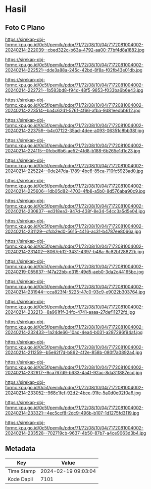 # Hasil

## Foto C Plano

https://sirekap-obj-formc.kpu.go.id/0c5f/pemilu/pdpr/71/72/08/10/04/7172081004002-20240214-222039--cbed322c-b63a-4792-aa00-77bf4d8a1882.jpg

https://sirekap-obj-formc.kpu.go.id/0c5f/pemilu/pdpr/71/72/08/10/04/7172081004002-20240214-222521--dde3a88a-245c-42bd-8f8a-f02fb43e01db.jpg

https://sirekap-obj-formc.kpu.go.id/0c5f/pemilu/pdpr/71/72/08/10/04/7172081004002-20240214-222721--1b583bd8-f94d-48f5-9853-f033ba6b6e43.jpg

https://sirekap-obj-formc.kpu.go.id/0c5f/pemilu/pdpr/71/72/08/10/04/7172081004002-20240214-223514--ba4c62d1-576f-4f66-afba-9d81eedbb612.jpg

https://sirekap-obj-formc.kpu.go.id/0c5f/pemilu/pdpr/71/72/08/10/04/7172081004002-20240214-223759--b4c07122-35ad-4dee-a093-06351c8bb38f.jpg

https://sirekap-obj-formc.kpu.go.id/0c5f/pemilu/pdpr/71/72/08/10/04/7172081004002-20240214-224115--0fcbd6b6-ae52-4fd8-b188-6b265e1d1c23.jpg

https://sirekap-obj-formc.kpu.go.id/0c5f/pemilu/pdpr/71/72/08/10/04/7172081004002-20240214-225224--0de247da-1789-4bc6-85ca-710fc5923ad0.jpg

https://sirekap-obj-formc.kpu.go.id/0c5f/pemilu/pdpr/71/72/08/10/04/7172081004002-20240214-225606--1db05d82-4703-4fb8-a5b0-8d576aba90c9.jpg

https://sirekap-obj-formc.kpu.go.id/0c5f/pemilu/pdpr/71/72/08/10/04/7172081004002-20240214-230837--ed318ea3-947d-438f-8e34-54cc3a5d5e04.jpg

https://sirekap-obj-formc.kpu.go.id/0c5f/pemilu/pdpr/71/72/08/10/04/7172081004002-20240214-231129--cfcb2ed0-5615-4416-ac31-b4787ee8066a.jpg

https://sirekap-obj-formc.kpu.go.id/0c5f/pemilu/pdpr/71/72/08/10/04/7172081004002-20240214-231402--8067eb12-3431-4397-b48a-8c82bf28822b.jpg

https://sirekap-obj-formc.kpu.go.id/0c5f/pemilu/pdpr/71/72/08/10/04/7172081004002-20240219-055637--f47a22bb-d315-49d5-aeb0-3da2c44165bc.jpg

https://sirekap-obj-formc.kpu.go.id/0c5f/pemilu/pdpr/71/72/08/10/04/7172081004002-20240214-231944--cca823f4-5225-47c0-93c9-e9022b303764.jpg

https://sirekap-obj-formc.kpu.go.id/0c5f/pemilu/pdpr/71/72/08/10/04/7172081004002-20240214-232213--8a961f1f-34fc-4741-aaaa-27def11272fd.jpg

https://sirekap-obj-formc.kpu.go.id/0c5f/pemilu/pdpr/71/72/08/10/04/7172081004002-20240214-232433--1a24de66-10ad-4ea4-b031-a287296f94af.jpg

https://sirekap-obj-formc.kpu.go.id/0c5f/pemilu/pdpr/71/72/08/10/04/7172081004002-20240214-211259--b5e62f7d-b862-4f2e-858b-080f7a0892a4.jpg

https://sirekap-obj-formc.kpu.go.id/0c5f/pemilu/pdpr/71/72/08/10/04/7172081004002-20240214-232917--9ca767d9-b633-4a41-92ac-8da31f887ecd.jpg

https://sirekap-obj-formc.kpu.go.id/0c5f/pemilu/pdpr/71/72/08/10/04/7172081004002-20240214-233052--968c1fef-92d2-4bce-91fe-5a0d0e02f0a6.jpg

https://sirekap-obj-formc.kpu.go.id/0c5f/pemilu/pdpr/71/72/08/10/04/7172081004002-20240214-233321--4ec5ccf8-2dc9-496b-b107-1d1275fd3119.jpg

https://sirekap-obj-formc.kpu.go.id/0c5f/pemilu/pdpr/71/72/08/10/04/7172081004002-20240214-233528--702719cb-9637-4b50-87b7-a4ce9063d3b4.jpg


## Metadata

| Key        | Value               |
| ---------- | ------------------- |
| Time Stamp | 2024-02-19 09:03:04 |
| Kode Dapil | 7101                |



